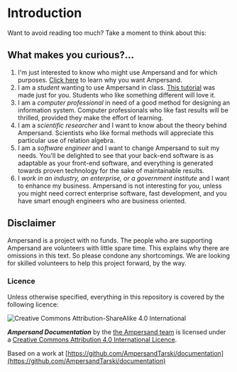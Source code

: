 # Introduction

Want to avoid reading too much? Take a moment to think about this:

## What makes you curious?...

1. I'm just interested to know who might use Ampersand and for which purposes. [Click here](why-ampersand/) to learn why you want Ampersand.
2. I am a _student_ wanting to use Ampersand in class. [This tutorial](tutorial-rap3/) was made just for you. Students who like something different will love it.
3. I am a _computer professional_ in need of a good method for designing an information system. Computer professionals who like fast results will be thrilled, provided they make the effort of learning.
4. I am a _scientific researcher_ and I want to know about the theory behind Ampersand. Scientists who like formal methods will appreciate this particular use of relation algebra.
5. I am a _software engineer_ and I want to change Ampersand to suit my needs. You'll be delighted to see that your back-end software is as adaptable as your front-end software, and everything is generated towards proven technology for the sake of maintainable results.
6. I _work in an industry, an enterprise, or a government institute_ and I want to enhance my business. Ampersand is not interesting for you, unless you might need correct enterprise software, fast development, and you have smart enough engineers who are business oriented.

## Disclaimer

Ampersand is a project with no funds. The people who are supporting Ampersand are volunteers with little spare time. This explains why there are omissions in this text. So please condone any shortcomings. We are looking for skilled volunteers to help this project forward, by the way.

### Licence

Unless otherwise specified, everything in this repository is covered by the following licence:

![Creative Commons Attribution-ShareAlike 4.0 International](https://licensebuttons.net/l/by-sa/4.0/88x31.png)

_**Ampersand Documentation**_ by the [the Ampersand team](https://www.gitbook.com/@ampersandtarski) is licensed under a [Creative Commons Attribution 4.0 International Licence](http://creativecommons.org/licenses/by-sa/4.0/).

Based on a work at [https://github.com/AmpersandTarski/documentation](https://github.com/AmpersandTarski/documentation)

